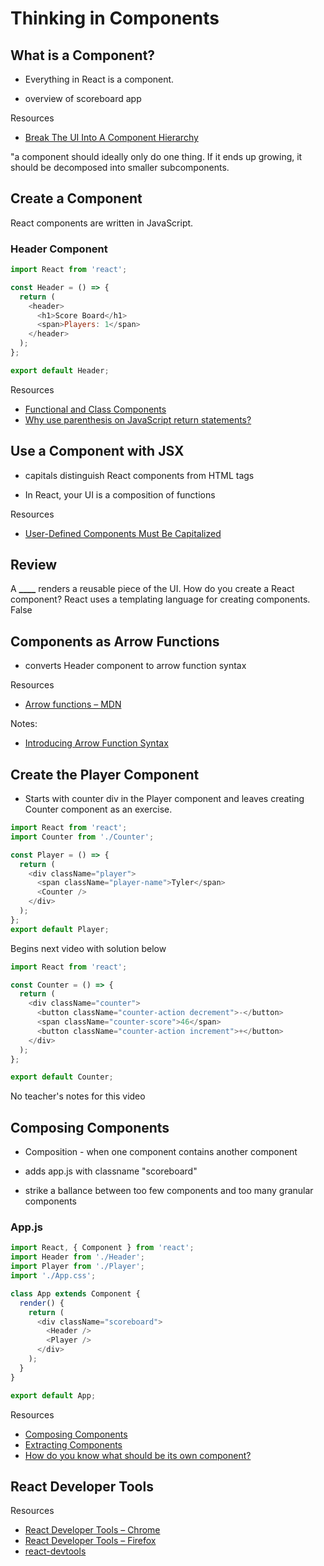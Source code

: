 # Thinking in Components

## What is a Component?

- Everything in React is a component.

- overview of scoreboard app

Resources

- [Break The UI Into A Component Hierarchy](https://reactjs.org/docs/thinking-in-react.html#step-1-break-the-ui-into-a-component-hierarchy)

"a component should ideally only do one thing. If it ends up growing, it should be decomposed into smaller subcomponents.

## Create a Component

React components are written in JavaScript.

### Header Component

```JavaScript
import React from 'react';

const Header = () => {
  return (
    <header>
      <h1>Score Board</h1>
      <span>Players: 1</span>
    </header>
  );
};

export default Header;
```

Resources

- [Functional and Class Components](https://reactjs.org/docs/components-and-props.html#functional-and-class-components)
- [Why use parenthesis on JavaScript return statements?](http://jamesknelson.com/javascript-return-parenthesis/)

## Use a Component with JSX

- capitals distinguish React components from HTML tags

* In React, your UI is a composition of functions

Resources

- [User-Defined Components Must Be Capitalized](https://reactjs.org/docs/jsx-in-depth.html#user-defined-components-must-be-capitalized)

## Review

A **\_\_\_\_** renders a reusable piece of the UI.
How do you create a React component?
React uses a templating language for creating components. False

## Components as Arrow Functions

- converts Header component to arrow function syntax

Resources

- [Arrow functions – MDN](https://developer.mozilla.org/en-US/docs/Web/JavaScript/Reference/Functions/Arrow_functions)

Notes:

- [Introducing Arrow Function Syntax](https://teamtreehouse.com/library/introducing-arrow-function-syntax)

## Create the Player Component

- Starts with counter div in the Player component and leaves creating Counter component as an exercise.

```JavaScript
import React from 'react';
import Counter from './Counter';

const Player = () => {
  return (
    <div className="player">
      <span className="player-name">Tyler</span>
      <Counter />
    </div>
  );
};
export default Player;
```

Begins next video with solution below

```JavaScript
import React from 'react';

const Counter = () => {
  return (
    <div className="counter">
      <button className="counter-action decrement">-</button>
      <span className="counter-score">46</span>
      <button className="counter-action increment">+</button>
    </div>
  );
};

export default Counter;
```

No teacher's notes for this video

## Composing Components

- Composition - when one component contains another component

- adds app.js with classname "scoreboard"

- strike a ballance between too few components and too many granular components

### App.js

```JavaScript
import React, { Component } from 'react';
import Header from './Header';
import Player from './Player';
import './App.css';

class App extends Component {
  render() {
    return (
      <div className="scoreboard">
        <Header />
        <Player />
      </div>
    );
  }
}

export default App;
```

Resources

- [Composing Components](https://reactjs.org/docs/components-and-props.html#composing-components)
- [Extracting Components](https://reactjs.org/docs/components-and-props.html#extracting-components)
- [How do you know what should be its own component?](https://reactjs.org/docs/thinking-in-react.html#step-1-break-the-ui-into-a-component-hierarchy)

## React Developer Tools

Resources

- [React Developer Tools – Chrome](https://chrome.google.com/webstore/detail/react-developer-tools/fmkadmapgofadopljbjfkapdkoienihi?hl=en)
- [React Developer Tools – Firefox](https://addons.mozilla.org/en-US/firefox/addon/react-devtools/)
- [react-devtools](https://addons.mozilla.org/en-US/firefox/addon/react-devtools/)
